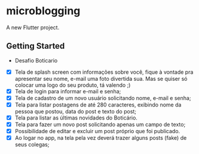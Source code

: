 # microblogging

A new Flutter project.

## Getting Started

- Desafio Boticario

 - [X] Tela de splash screen com informações sobre você, fique à vontade pra
apresentar seu nome, e-mail uma foto divertida sua. Mas se quiser só
colocar uma logo do seu produto, tá valendo ;)
 - [X] Tela de login para informar e-mail e senha;
 - [X] Tela de cadastro de um novo usuário solicitando nome, e-mail e senha;
 - [X] Tela para listar postagens de até 280 caracteres, exibindo nome da pessoa que
postou, data do post e texto do post;
 - [X] Tela para listar as últimas novidades do Boticário.
 - [X] Tela para fazer um novo post solicitando apenas um campo de texto;
 - [X] Possibilidade de editar e excluir um post próprio que foi publicado.
 - [X] Ao logar no app, na tela pela vez deverá trazer alguns posts (fake) de seus
colegas;
